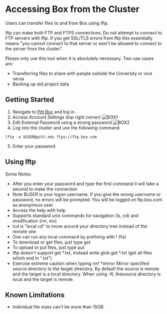 # Accessing Box from the Cluster
Users can transfer files to and from Box using lftp.

lftp can make both FTP and FTPS connections. Do not attempt to connect to 
FTP servers with lftp. If you get SSL/TLS errors from lftp this essentially
means "you cannot connect to that server or won't be allowed to connect
to the server from the cluster".

Please only use this tool when it is absolutely necessary. 
Two use cases are:
- Transferring files to share with people outside the University or vice versa
- Backing up old project data

## Getting Started
1. Navigate to [Pitt Box](https://pitt.app.box.com/) and log in.
2. Access Account Settings (top right corner)
![BOX1](../_assets/img/data-management/box_1.png)
3. Edit External Password using a strong password
![BOX2](../_assets/img/data-management/box_2.png)
4. Log into the cluster and use the following command:
```commandline
lftp -u $USER@pitt.edu ftps://ftp.box.com
```
5. Enter your password

## Using lftp
Some Notes:

* After you enter your password and type the first command it will take a second to make the connection
* Note $USER is your logon username. If you give the wrong username or password, no errors will be prompted. You will be logged on ftp.box.com as anonymous user.
* Access the help with help
* Supports standard unix commands for navigation (ls, cd) and modification (rm, mv)
* lcd is "local cd" to move around your directory tree instead of the remote one
* One can run any local command by prefixing with ! (!ls)
* To download or get files, just type get
* To upload or put files, just type put
* lftp doesn't support get *.txt, instead write glob get *.txt (get all files which end in ".txt")
* Exercise extreme caution when typing rm!
*mirror Mirror specified source directory to the target directory. By default the source is remote and the target is a local directory. When using  -R,  thesource directory is local and the target is remote.

## Known Limitations
* Individual file sizes can't be more than 15GB.